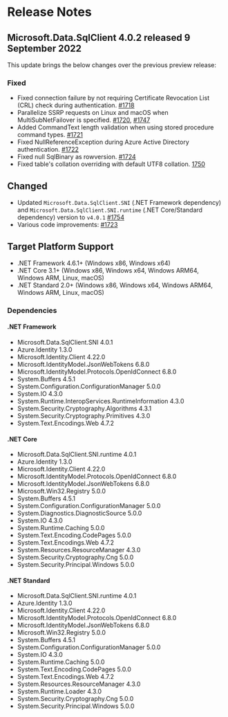 # Release Notes

## Microsoft.Data.SqlClient 4.0.2 released 9 September 2022

This update brings the below changes over the previous preview release:

### Fixed

- Fixed connection failure by not requiring Certificate Revocation List (CRL) check during authentication. [#1718](https://github.com/dotnet/SqlClient/pull/1718)
- Parallelize SSRP requests on Linux and macOS when MultiSubNetFailover is specified. [#1720](https://github.com/dotnet/SqlClient/pull/1720), [#1747](https://github.com/dotnet/SqlClient/pull/)
- Added CommandText length validation when using stored procedure command types. [#1721](https://github.com/dotnet/SqlClient/pull/1721)
- Fixed NullReferenceException during Azure Active Directory authentication. [#1722](https://github.com/dotnet/SqlClient/pull/1722)
- Fixed null SqlBinary as rowversion. [#1724](https://github.com/dotnet/SqlClient/pull/1724)
- Fixed table's collation overriding with default UTF8 collation. [1750](https://github.com/dotnet/SqlClient/pull/1750)

## Changed

- Updated `Microsoft.Data.SqlClient.SNI` (.NET Framework dependency) and `Microsoft.Data.SqlClient.SNI.runtime` (.NET Core/Standard dependency) version to `v4.0.1` [#1754](https://github.com/dotnet/SqlClient/pull/1754)
- Various code improvements: [#1723](https://github.com/dotnet/SqlClient/pull/1723)

## Target Platform Support

- .NET Framework 4.6.1+ (Windows x86, Windows x64)
- .NET Core 3.1+ (Windows x86, Windows x64, Windows ARM64, Windows ARM, Linux, macOS)
- .NET Standard 2.0+ (Windows x86, Windows x64, Windows ARM64, Windows ARM, Linux, macOS)

### Dependencies

#### .NET Framework

- Microsoft.Data.SqlClient.SNI 4.0.1
- Azure.Identity 1.3.0
- Microsoft.Identity.Client 4.22.0
- Microsoft.IdentityModel.JsonWebTokens 6.8.0
- Microsoft.IdentityModel.Protocols.OpenIdConnect 6.8.0
- System.Buffers 4.5.1
- System.Configuration.ConfigurationManager 5.0.0
- System.IO 4.3.0
- System.Runtime.InteropServices.RuntimeInformation 4.3.0
- System.Security.Cryptography.Algorithms 4.3.1
- System.Security.Cryptography.Primitives 4.3.0
- System.Text.Encodings.Web 4.7.2

#### .NET Core

- Microsoft.Data.SqlClient.SNI.runtime 4.0.1
- Azure.Identity 1.3.0
- Microsoft.Identity.Client 4.22.0
- Microsoft.IdentityModel.Protocols.OpenIdConnect 6.8.0
- Microsoft.IdentityModel.JsonWebTokens 6.8.0
- Microsoft.Win32.Registry 5.0.0
- System.Buffers 4.5.1
- System.Configuration.ConfigurationManager 5.0.0
- System.Diagnostics.DiagnosticSource 5.0.0
- System.IO 4.3.0
- System.Runtime.Caching 5.0.0
- System.Text.Encoding.CodePages 5.0.0
- System.Text.Encodings.Web 4.7.2
- System.Resources.ResourceManager 4.3.0
- System.Security.Cryptography.Cng 5.0.0
- System.Security.Principal.Windows 5.0.0

#### .NET Standard

- Microsoft.Data.SqlClient.SNI.runtime 4.0.1
- Azure.Identity 1.3.0
- Microsoft.Identity.Client 4.22.0
- Microsoft.IdentityModel.Protocols.OpenIdConnect 6.8.0
- Microsoft.IdentityModel.JsonWebTokens 6.8.0
- Microsoft.Win32.Registry 5.0.0
- System.Buffers 4.5.1
- System.Configuration.ConfigurationManager 5.0.0
- System.IO 4.3.0
- System.Runtime.Caching 5.0.0
- System.Text.Encoding.CodePages 5.0.0
- System.Text.Encodings.Web 4.7.2
- System.Resources.ResourceManager 4.3.0
- System.Runtime.Loader 4.3.0
- System.Security.Cryptography.Cng 5.0.0
- System.Security.Principal.Windows 5.0.0
